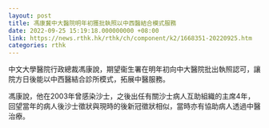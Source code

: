 ```yaml
---
layout: post
title: 馮康冀中大醫院明年初獲批執照以中西醫結合模式服務
date: 2022-09-25 15:19:18.000000000 +08:00
link: https://news.rthk.hk/rthk/ch/component/k2/1668351-20220925.htm
categories: rthk
---
```


中文大學醫院行政總裁馮康說，期望衞生署在明年初向中大醫院批出執照認可，讓院方日後能以中西醫結合診所模式，拓展中醫服務。

馮康說，他在2003年曾感染沙士，之後出任有關沙士病人互助組織的主席4年，回望當年的病人後沙士徵狀與現時的後新冠徵狀相似，當時亦有協助病人透過中醫治療。
